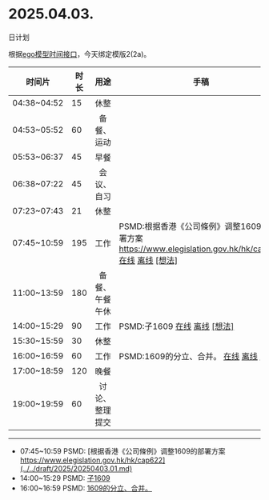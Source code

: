 # 2025.04.03.
日计划

根据[ego模型时间接口](https://gitee.com/hyg/blog/blob/master/timeflow.md)，今天绑定模版2(2a)。

| 时间片 | 时长 | 用途 | 手稿 |
| --- | --- | :---: | --- |
| 04:38~04:52 | 15 | 休整 |  |
| 04:53~05:52 | 60 | 备餐、运动 |  |
| 05:53~06:37 | 45 | 早餐 |  |
| 06:38~07:22 | 45 | 会议、自习 |  |
| 07:23~07:43 | 21 | 休整 |  |
| 07:45~10:59 | 195 | 工作 | PSMD:根据香港《公司條例》调整1609的部署方案 https://www.elegislation.gov.hk/hk/cap622 [在线](http://simp.ly/p/3GXNTh) [离线](../../draft/2025/20250403074500.md) <a href="mailto:huangyg@mars22.com?subject=关于2025.04.03.[PSMD:根据香港《公司條例》调整1609的部署方案 https://www.elegislation.gov.hk/hk/cap622]任务&body=日期: 20250403%0D%0A序号: 5%0D%0A手稿:../../draft/2025/20250403074500.md%0D%0A---请勿修改邮件主题及以上内容 从下一行开始写您的想法---%0D%0A">[想法]</a> |
| 11:00~13:59 | 180 | 备餐、午餐午休 |  |
| 14:00~15:29 | 90 | 工作 | PSMD:子1609 [在线](http://simp.ly/p/lsBYG9) [离线](../../draft/2025/20250403140000.md) <a href="mailto:huangyg@mars22.com?subject=关于2025.04.03.[PSMD:子1609]任务&body=日期: 20250403%0D%0A序号: 7%0D%0A手稿:../../draft/2025/20250403140000.md%0D%0A---请勿修改邮件主题及以上内容 从下一行开始写您的想法---%0D%0A">[想法]</a> |
| 15:30~15:59 | 30 | 休整 |  |
| 16:00~16:59 | 60 | 工作 | PSMD:1609的分立、合并。 [在线](http://simp.ly/p/MpcbHD) [离线](../../draft/2025/20250403160000.md) <a href="mailto:huangyg@mars22.com?subject=关于2025.04.03.[PSMD:1609的分立、合并。]任务&body=日期: 20250403%0D%0A序号: 9%0D%0A手稿:../../draft/2025/20250403160000.md%0D%0A---请勿修改邮件主题及以上内容 从下一行开始写您的想法---%0D%0A">[想法]</a> |
| 17:00~18:59 | 120 | 晚餐 |  |
| 19:00~19:59 | 60 | 讨论、整理提交 |  |

---

- 07:45~10:59	PSMD: [根据香港《公司條例》调整1609的部署方案 https://www.elegislation.gov.hk/hk/cap622](../../draft/2025/20250403.01.md)
- 14:00~15:29	PSMD: [子1609](../../draft/2025/20250403.02.md)
- 16:00~16:59	PSMD: [1609的分立、合并。](../../draft/2025/20250403.03.md)
